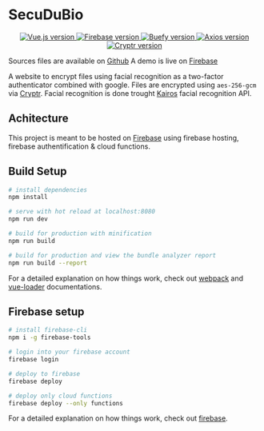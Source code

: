 # SecuDuBio

<p align="center">
  <a href="https://vuejs.org">
    <img src="https://flat.badgen.net/badge/vue.js/2.5.2/green" alt="Vue.js version">
  </a>
  <a href="https://firebase.google.com">
    <img src="https://flat.badgen.net/badge/firebase/7.6.2/orange" alt="Firebase version">
  </a>
  <a href="https://buefy.com">
    <img src="https://flat.badgen.net/badge/buefy/0.8.9/purple" alt="Buefy version">
  </a>
  <a href="https://github.com/axios/axios">
    <img src="https://flat.badgen.net/badge/axios/0.19.1" alt="Axios version">
  </a>
  <a href="https://github.com/MauriceButler/cryptr">
    <img src="https://flat.badgen.net/badge/cryptr/6.0.1/red" alt="Cryptr version">
  </a>
</p>

Sources files are available on [Github](https://github.com/Epierrotie/foiSecuBio)
A demo is live on [Firebase](https://secudubio-46ed5.firebaseapp.com/)

A website to encrypt files using facial recognition as a two-factor authenticator combined with google. Files are encrypted using `aes-256-gcm` via [Cryptr](https://github.com/MauriceButler/cryptr). Facial recognition is done trought [Kairos](https://kairos.com) facial recognition API.

## Achitecture

This project is meant to be hosted on [Firebase](https://firebase.google.com) using firebase hosting, firebase authentification & cloud functions.

## Build Setup

``` bash
# install dependencies
npm install

# serve with hot reload at localhost:8080
npm run dev

# build for production with minification
npm run build

# build for production and view the bundle analyzer report
npm run build --report
```

For a detailed explanation on how things work, check out [webpack](http://vuejs-templates.github.io/webpack/) and [vue-loader](http://vuejs.github.io/vue-loader) documentations.

## Firebase setup

``` bash
# install firebase-cli
npm i -g firebase-tools

# login into your firebase account
firebase login

# deploy to firebase
firebase deploy

# deploy only cloud functions
firebase deploy --only functions
```

For a detailed explanation on how things work, check out [firebase](https://firebase.google.com/docs/hosting/deploying).

